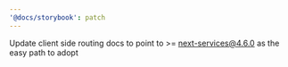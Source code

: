 ```yaml
---
'@docs/storybook': patch
---
```


Update client side routing docs to point to >= next-services@4.6.0 as the easy path to adopt
